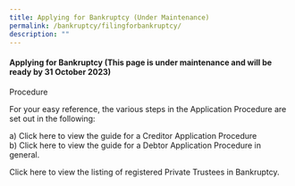 ```yaml
---
title: Applying for Bankruptcy (Under Maintenance)
permalink: /bankruptcy/filingforbankruptcy/
description: ""
---
```

#### **Applying for Bankruptcy (This page is under maintenance and will be ready by 31 October 2023)**


Procedure

For your easy reference, the various steps in the Application Procedure are set out in the following:

a)    Click here to view the guide for a Creditor Application Procedure<br>
b)    Click here to view the guide for a Debtor Application Procedure in general.

Click here to view the listing of registered Private Trustees in Bankruptcy.<br>
